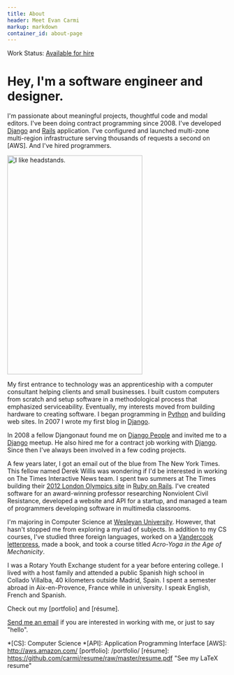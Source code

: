 ```yaml
--- 
title: About
header: Meet Evan Carmi
markup: markdown
container_id: about-page
---
```

<div class="disclaimer">
<p>Work Status: <a href="&#109;&#097;&#105;&#108;&#116;&#111;:&#101;&#118;&#097;&#110;&#064;&#101;&#099;&#097;&#114;&#109;&#105;&#046;&#111;&#114;&#103;">Available for hire</a> </p>
</div>

# Hey, I'm a software engineer and designer.

I'm passionate about meaningful projects, thoughtful code and modal editors. I've been doing contract programming since 2008. I've developed [Django] and [Rails] application. I've configured and launched multi-zone multi-region infrastructure serving thousands of requests a second on [AWS]. And I've hired programmers.

<img alt="I like headstands." id="headstand-about" src="/static/img/headstand-309x500.jpg" width="309" height="500">

My first entrance to technology was an apprenticeship with a computer consultant helping clients and small businesses. I built custom computers from scratch and setup software in a methodological process that emphasized serviceability. Eventually, my interests moved from building hardware to creating software. I began programming in [Python] and building web sites. In 2007 I wrote my first blog in [Django].

In 2008 a fellow Djangonaut found me on [Django People](https://people.djangoproject.com/carmi/) and invited me to a [Django] meetup. He also hired me for a contract job working with [Django]. Since then I've always been involved in a few coding projects.

A few years later, I got an email out of the blue from The New York Times. This fellow named Derek Willis was wondering if I'd be interested in working on The Times Interactive News team. I spent two summers at The Times building their [2012 London Olympics site](http://london2012.nytimes.com) in [Ruby on Rails]. I've created software for an award-winning professor researching Nonviolent Civil Resistance, developed a website and API for a startup, and managed a team of programmers developing software in multimedia classrooms.

I'm majoring in Computer Science at [Wesleyan University](http://wesleyan.edu/). However, that hasn't stopped me from exploring a myriad of subjects. In addition to my CS courses, I've studied three foreign languages, worked on a [Vandercook letterpress](http://en.wikipedia.org/wiki/Vandercook), made a book, and took a course titled *Acro-Yoga in the Age of Mechanicity*.

I was a Rotary Youth Exchange student for a year before entering college. I lived with a host family and attended a public Spanish high school in Collado Villalba, 40 kilometers outside Madrid, Spain. I spent a semester abroad in Aix-en-Provence, France while in university. I speak English, French and Spanish.

Check out my [portfolio] and [résume].

<a href="&#109;&#097;&#105;&#108;&#116;&#111;:&#101;&#118;&#097;&#110;&#064;&#101;&#099;&#097;&#114;&#109;&#105;&#046;&#111;&#114;&#103;">Send me an email</a> if you are interested in working with me, or just to say "hello".

[Python]: http://www.python.org/ "An easy-to-read, fun-to-code, programming language."
[Django]: http://www.djangoproject.com/ "A kick-ass Python Web framework"
[Rails]: http://rubyonrails.org/ "A hip Ruby framework for rockstar programmers"
[Ruby on Rails]: http://rubyonrails.org/ "A hip Ruby framework for rockstar programmers"
[vim]: http://www.vim.org/ "An advanced text editor"
[git]: http://git-scm.com/ "A distributed version control system"
*[CS]: Computer Science
*[API]: Application Programming Interface
[AWS]: http://aws.amazon.com/
[portfolio]: /portfolio/
[résume]: https://github.com/carmi/resume/raw/master/resume.pdf "See my LaTeX resume"
